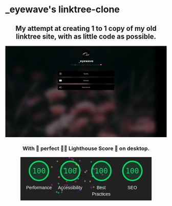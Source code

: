 # _eyewave's linktree-clone 

<div align="center">
  <h2>My attempt at creating 1 to 1 copy of my old linktree site, with as little code as possible.</h2>

  <img src="./assets/screenshot.png" alt="site preview">

  <h3>With 💯 perfect 🗼💡 Lighthouse Score 🎉 on desktop.</h3>
  <img src="./assets/Lighthouse.webp" alt="perfect lighthouse score">
</div>

